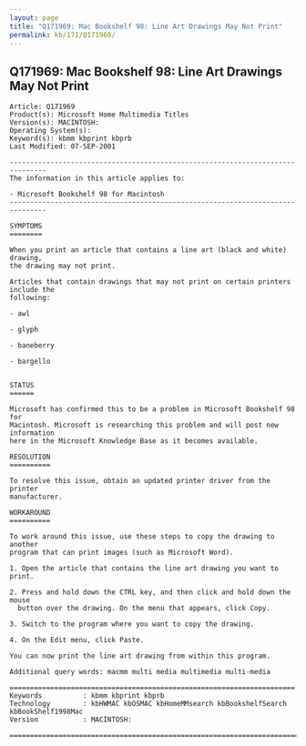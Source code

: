 ```yaml
---
layout: page
title: "Q171969: Mac Bookshelf 98: Line Art Drawings May Not Print"
permalink: kb/171/Q171969/
---
```


## Q171969: Mac Bookshelf 98: Line Art Drawings May Not Print

	Article: Q171969
	Product(s): Microsoft Home Multimedia Titles
	Version(s): MACINTOSH:
	Operating System(s): 
	Keyword(s): kbmm kbprint kbprb
	Last Modified: 07-SEP-2001
	
	-------------------------------------------------------------------------------
	The information in this article applies to:
	
	- Microsoft Bookshelf 98 for Macintosh 
	-------------------------------------------------------------------------------
	
	SYMPTOMS
	========
	
	When you print an article that contains a line art (black and white) drawing,
	the drawing may not print.
	
	Articles that contain drawings that may not print on certain printers include the
	following:
	
	- awl
	
	- glyph
	
	- baneberry
	
	- bargello
	
	
	STATUS
	======
	
	Microsoft has confirmed this to be a problem in Microsoft Bookshelf 98 for
	Macintosh. Microsoft is researching this problem and will post new information
	here in the Microsoft Knowledge Base as it becomes available.
	
	RESOLUTION
	==========
	
	To resolve this issue, obtain an updated printer driver from the printer
	manufacturer.
	
	WORKAROUND
	==========
	
	To work around this issue, use these steps to copy the drawing to another
	program that can print images (such as Microsoft Word).
	
	1. Open the article that contains the line art drawing you want to print.
	
	2. Press and hold down the CTRL key, and then click and hold down the mouse
	  button over the drawing. On the menu that appears, click Copy.
	
	3. Switch to the program where you want to copy the drawing.
	
	4. On the Edit menu, click Paste.
	
	You can now print the line art drawing from within this program.
	
	Additional query words: macmm multi media multimedia multi-media
	
	======================================================================
	Keywords          : kbmm kbprint kbprb 
	Technology        : kbHWMAC kbOSMAC kbHomeMMsearch kbBookshelfSearch kbBookShelf1998Mac
	Version           : MACINTOSH:
	
	=============================================================================
	
